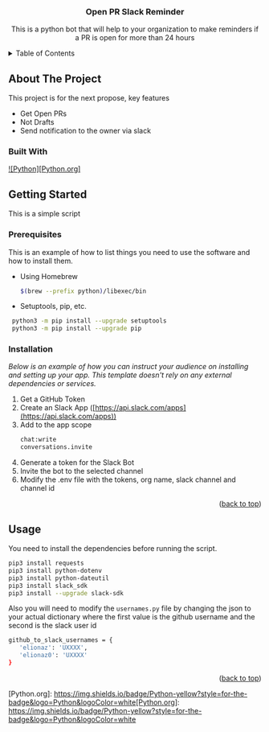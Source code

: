 
<!-- PROJECT LOGO -->
<br />
<div align="center">
  <h3 align="center">Open PR Slack Reminder</h3>

  <p align="center">
    This is a python bot that will help to your organization to make reminders if a PR is open for more than 24 hours
    <br />
  </p>
</div>



<!-- TABLE OF CONTENTS -->
<details>
  <summary>Table of Contents</summary>
  <ol>
    <li>
      <a href="#about-the-project">About The Project</a>
      <ul>
        <li><a href="#built-with">Built With</a></li>
      </ul>
    </li>
    <li>
      <a href="#getting-started">Getting Started</a>
      <ul>
        <li><a href="#prerequisites">Prerequisites</a></li>
        <li><a href="#installation">Installation</a></li>
      </ul>
    </li>
    <li><a href="#usage">Usage</a></li>
  </ol>
</details>



<!-- ABOUT THE PROJECT -->
## About The Project



This project is for the next propose, key features
* Get Open PRs
* Not Drafts
* Send notification to the owner via slack



### Built With


 [![Python][Python.org]][Python-url]



<!-- GETTING STARTED -->
## Getting Started

This is a simple script

### Prerequisites

This is an example of how to list things you need to use the software and how to install them.
* Using Homebrew
  ```sh
  $(brew --prefix python)/libexec/bin
  ```
* Setuptools, pip, etc.
 ```sh
  python3 -m pip install --upgrade setuptools
  python3 -m pip install --upgrade pip
  ```
  
### Installation 

_Below is an example of how you can instruct your audience on installing and setting up your app. This template doesn't rely on any external dependencies or services._

1. Get a GitHub Token
2. Create an Slack App ([https://api.slack.com/apps](https://api.slack.com/apps))
3. Add to the app scope
   ```sh
   chat:write
   conversations.invite
   ```
4. Generate a token for the Slack Bot
5. Invite the bot to the selected channel
6. Modify the .env file with the tokens, org name, slack channel and channel id

<p align="right">(<a href="#readme-top">back to top</a>)</p>



<!-- USAGE EXAMPLES -->
## Usage

You need to install the dependencies before running the script.

   ```sh
 pip3 install requests
 pip3 install python-dotenv
 pip3 install python-dateutil
 pip3 install slack_sdk
 pip3 install --upgrade slack-sdk
   ```
Also you will need to modify the `usernames.py` file by changing the json to your actual dictionary where the first value is the github username and the second is the slack user id
  ```sh
  github_to_slack_usernames = {
     'elionaz': 'UXXXX',
     'elionaz0': 'UXXXX'
 }
   ```
   
<p align="right">(<a href="#readme-top">back to top</a>)</p>







<!-- MARKDOWN LINKS & IMAGES -->
<!-- https://www.markdownguide.org/basic-syntax/#reference-style-links -->

[product-screenshot]: images/screenshot.png
[Next.js]: https://img.shields.io/badge/next.js-000000?style=for-the-badge&logo=nextdotjs&logoColor=white
[Next-url]: https://nextjs.org/
[React.js]: https://img.shields.io/badge/React-20232A?style=for-the-badge&logo=react&logoColor=61DAFB
[React-url]: https://reactjs.org/
[Vue.js]: https://img.shields.io/badge/Vue.js-35495E?style=for-the-badge&logo=vuedotjs&logoColor=4FC08D
[Vue-url]: https://vuejs.org/
[Angular.io]: https://img.shields.io/badge/Angular-DD0031?style=for-the-badge&logo=angular&logoColor=white
[Angular-url]: https://angular.io/
[Svelte.dev]: https://img.shields.io/badge/Svelte-4A4A55?style=for-the-badge&logo=svelte&logoColor=FF3E00
[Svelte-url]: https://svelte.dev/
[Laravel.com]: https://img.shields.io/badge/Laravel-FF2D20?style=for-the-badge&logo=laravel&logoColor=white
[Laravel-url]: https://laravel.com
[Bootstrap.com]: https://img.shields.io/badge/Bootstrap-563D7C?style=for-the-badge&logo=bootstrap&logoColor=white
[Bootstrap-url]: https://getbootstrap.com
[JQuery.com]: https://img.shields.io/badge/jQuery-FF2D20?style=for-the-badge&logo=jquery&logoColor=white
[JQuery-url]: https://jquery.co
[Docker-url]: https://www.docker.com/
[Docker.com]: https://img.shields.io/badge/-Docker-000000?&logo=Docker
[Typescriptlang-url]: https://www.typescriptlang.org/
[Typescriptlang.org]: https://img.shields.io/badge/-TypeScript-000000?&logo=TypeScript
[Spring-url]: https://spring.io/
[Spring.io]: https://img.shields.io/badge/Spring-6DB33F?style=for-the-badge&logo=spring&logoColor=white
[Java-url]: https://www.java.com/
[Java.com]: https://img.shields.io/badge/Java-ED8B00?style=for-the-badge&logo=java&logoColor=white
[Kotlin-url]: https://kotlinlang.org/
[Kotlin.org]: https://img.shields.io/badge/Kotlin-0095D5?&style=for-the-badge&logo=kotlin&logoColor=white
[Swift-url]: https://www.apple.com/swift/
[Swift.com]: https://img.shields.io/badge/Swift-FA7343?style=for-the-badge&logo=swift&logoColor=white
[Python-url]: https://www.python.org/
[Python.org]: https://img.shields.io/badge/Python-yellow?style=for-the-badge&logo=Python&logoColor=white[Python.org]: https://img.shields.io/badge/Python-yellow?style=for-the-badge&logo=Python&logoColor=white
